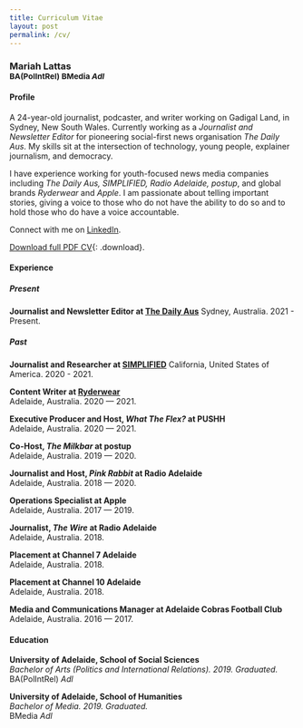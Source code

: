 ```yaml
---
title: Curriculum Vitae
layout: post
permalink: /cv/
---
```


<h3>Mariah Lattas<br><small>BA(PolIntRel) BMedia <em> Adl</em></small></h3>

#### Profile

A 24-year-old journalist, podcaster, and writer working on Gadigal Land, in Sydney, New South Wales. Currently working as a *Journalist and Newsletter Editor* for pioneering social-first news organisation *The Daily Aus*. My skills sit at the intersection of technology, young people, explainer journalism, and democracy.

I have experience working for youth-focused news media companies including *The Daily Aus, SIMPLIFIED, Radio Adelaide, postup*, and global brands *Ryderwear* and *Apple*. I am passionate about telling important stories, giving a voice to those who do not have the ability to do so and to hold those who do have a voice accountable.

Connect with me on [LinkedIn](https://linkedin.com/in/mariahlattas).

[Download full PDF CV](/assets/documents/mariah-lattas-cv.pdf){: .download}.

#### Experience

##### Present

**Journalist and Newsletter Editor at [The Daily Aus](https://www.thedailyaus.com.au)**
Sydney, Australia. 2021 - Present.

##### Past

**Journalist and Researcher at [SIMPLIFIED](https://nowsimplified.org)**
California, United States of America. 2020 - 2021.

**Content Writer at [Ryderwear](https://au.ryderwear.com)**  
Adelaide, Australia. 2020 — 2021.

**Executive Producer and Host, *What The Flex?* at PUSHH**  
Adelaide, Australia. 2020 — 2021.

**Co-Host, *The Milkbar* at postup**  
Adelaide, Australia. 2019 — 2020.

**Journalist and Host, *Pink Rabbit* at Radio Adelaide**  
Adelaide, Australia. 2018 — 2020.

**Operations Specialist at Apple**  
Adelaide, Australia. 2017 — 2019.

**Journalist, *The Wire* at Radio Adelaide**  
Adelaide, Australia. 2018.

**Placement at Channel 7 Adelaide**  
Adelaide, Australia. 2018.

**Placement at Channel 10 Adelaide**  
Adelaide, Australia. 2018.

**Media and Communications Manager at Adelaide Cobras Football Club**  
Adelaide, Australia. 2016 — 2017.

#### Education
**University of Adelaide, School of Social Sciences**  
*Bachelor of Arts (Politics and International Relations). 2019. Graduated.*  
BA(PolIntRel) *Adl*

**University of Adelaide, School of Humanities**  
*Bachelor of Media. 2019. Graduated.*  
BMedia *Adl*
